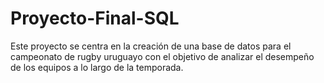 # Proyecto-Final-SQL
Este proyecto se centra en la creación de una base de datos para el campeonato de rugby uruguayo con el objetivo de analizar el desempeño de los equipos a lo largo de la temporada. 

